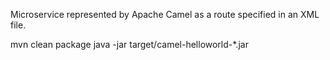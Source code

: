 Microservice represented by Apache Camel as a route specified in an XML file.

mvn clean package
java -jar target/camel-helloworld-*.jar
